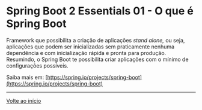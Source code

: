 # Spring Boot 2 Essentials 01 - O que é Spring Boot

Framework que possibilita a criação de aplicações *stand alone,* ou seja, aplicações que podem ser inicializadas sem praticamente nenhuma dependência e com inicialização rápida e pronta para produção. Resumindo, o Spring Boot te possibilita criar aplicações com o mínimo de configurações possíveis.

Saiba mais em: [https://spring.io/projects/spring-boot](https://spring.io/projects/spring-boot)

---
[Volte ao início](../)
